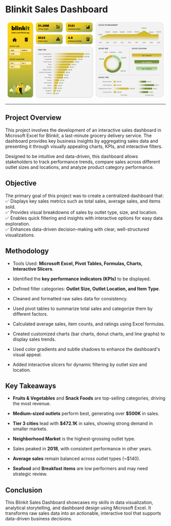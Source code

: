# Blinkit Sales Dashboard

<img title="Blinkit Sales Dashboard" src="Screen Captures/Dashboard.png" alt="Blinkit Sales Dashboard">

---
## Project Overview

This project involves the development of an interactive sales dashboard in Microsoft Excel for Blinkit,
a last-minute grocery delivery service. The dashboard provides key business insights by aggregating
sales data and presenting it through visually appealing charts, KPIs, and interactive filters.

Designed to be intuitive and data-driven, this dashboard allows stakeholders to track performance trends,
compare sales across different outlet sizes and locations, and analyze product category performance.

## Objective

The primary goal of this project was to create a centralized dashboard that:  
✅ Displays key sales metrics such as total sales, average sales, and items sold.  
✅ Provides visual breakdowns of sales by outlet type, size, and location.  
✅ Enables quick filtering and insights with interactive options for easy data exploration.  
✅ Enhances data-driven decision-making with clear, well-structured visualizations.

## Methodology

* Tools Used: **Microsoft Excel, Pivot Tables, Formulas, Charts, Interactive Slicers**.

* Identified the **key performance indicators (KPIs)** to be displayed.

* Defined filter categories: **Outlet Size, Outlet Location, and Item Type**.

* Cleaned and formatted raw sales data for consistency.

* Used pivot tables to summarize total sales and categorize them by different factors.

* Calculated average sales, item counts, and ratings using Excel formulas.

* Created customized charts (bar charts, donut charts, and line graphs) to display sales trends.

* Used color gradients and subtle shadows to enhance the dashboard's visual appeal.

* Added interactive slicers for dynamic filtering by outlet size and location.

## Key Takeaways

* **Fruits & Vegetables** and **Snack Foods** are top-selling categories, driving the most revenue.

* **Medium-sized outlets** perform best, generating over **$500K** in sales.

* **Tier 3 cities** lead with **$472.1K** in sales, showing strong demand in smaller markets.

* **Neighborhood Market** is the highest-grossing outlet type.

* Sales peaked in **2018**, with consistent performance in other years.

* **Average sales** remain balanced across outlet types (~$140).

* **Seafood** and **Breakfast items** are low performers and may need strategic review.

## Conclusion

This Blinkit Sales Dashboard showcases my skills in data visualization, analytical storytelling,
and dashboard design using Microsoft Excel. It transforms raw sales data into an actionable,
interactive tool that supports data-driven business decisions.
